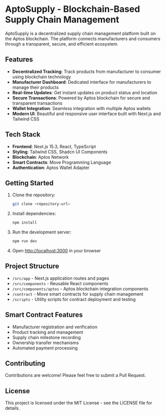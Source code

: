 # AptoSupply - Blockchain-Based Supply Chain Management

AptoSupply is a decentralized supply chain management platform built on the Aptos blockchain. The platform connects manufacturers and consumers through a transparent, secure, and efficient ecosystem.

## Features

- **Decentralized Tracking**: Track products from manufacturer to consumer using blockchain technology
- **Manufacturer Dashboard**: Dedicated interface for manufacturers to manage their products
- **Real-time Updates**: Get instant updates on product status and location
- **Secure Transactions**: Powered by Aptos blockchain for secure and transparent transactions
- **Wallet Integration**: Seamless integration with multiple Aptos wallets
- **Modern UI**: Beautiful and responsive user interface built with Next.js and Tailwind CSS

## Tech Stack

- **Frontend**: Next.js 15.3, React, TypeScript
- **Styling**: Tailwind CSS, Shadcn UI Components
- **Blockchain**: Aptos Network
- **Smart Contracts**: Move Programming Language
- **Authentication**: Aptos Wallet Adapter

## Getting Started

1. Clone the repository:
   ```bash
   git clone <repository-url>
   ```

2. Install dependencies:
   ```bash
   npm install
   ```

3. Run the development server:
   ```bash
   npm run dev
   ```

4. Open [http://localhost:3000](http://localhost:3000) in your browser

## Project Structure

- `/src/app` - Next.js application routes and pages
- `/src/components` - Reusable React components
- `/src/components/aptos` - Aptos blockchain integration components
- `/contract` - Move smart contracts for supply chain management
- `/scripts` - Utility scripts for contract deployment and testing

## Smart Contract Features

- Manufacturer registration and verification
- Product tracking and management
- Supply chain milestone recording
- Ownership transfer mechanisms
- Automated payment processing

## Contributing

Contributions are welcome! Please feel free to submit a Pull Request.

## License

This project is licensed under the MIT License - see the LICENSE file for details.

